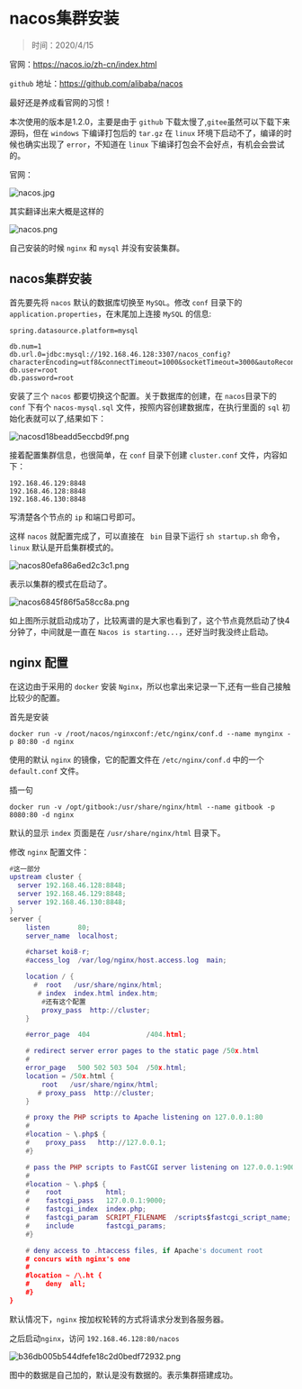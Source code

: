 # nacos集群安装

> 时间：2020/4/15

官网：https://nacos.io/zh-cn/index.html

`github` 地址：https://github.com/alibaba/nacos

最好还是养成看官网的习惯！

本次使用的版本是1.2.0，主要是由于 `github` 下载太慢了,`gitee`虽然可以下载下来源码，但在 `windows` 下编译打包后的 `tar.gz` 在 `linux` 环境下启动不了，编译的时候也确实出现了 `error`，不知道在 `linux` 下编译打包会不会好点，有机会会尝试的。

官网：

![nacos.jpg](http://www.qxnekoo.cn:8888/images/2020/04/16/nacos.jpg)

其实翻译出来大概是这样的

![nacos.png](http://www.qxnekoo.cn:8888/images/2020/04/16/nacos.png)

自己安装的时候 `nginx` 和 `mysql` 并没有安装集群。

## nacos集群安装

首先要先将 `nacos` 默认的数据库切换至 `MySQL`。修改 `conf` 目录下的 `application.properties`，在末尾加上连接 `MySQL` 的信息:

```properties
spring.datasource.platform=mysql

db.num=1
db.url.0=jdbc:mysql://192.168.46.128:3307/nacos_config?characterEncoding=utf8&connectTimeout=1000&socketTimeout=3000&autoReconnect=true
db.user=root
db.password=root
```

安装了三个 `nacos` 都要切换这个配置。关于数据库的创建，在 `nacos`目录下的 `conf` 下有个 `nacos-mysql.sql` 文件，按照内容创建数据库，在执行里面的 `sql` 初始化表就可以了,结果如下：

![nacosd18beadd5eccbd9f.png](http://www.qxnekoo.cn:8888/images/2020/04/16/nacosd18beadd5eccbd9f.png)

接着配置集群信息，也很简单，在 `conf` 目录下创建 `cluster.conf` 文件，内容如下：

```
192.168.46.129:8848
192.168.46.128:8848
192.168.46.130:8848
```

写清楚各个节点的 `ip` 和端口号即可。

这样 `nacos` 就配置完成了，可以直接在 ` bin` 目录下运行 `sh startup.sh` 命令，`linux` 默认是开启集群模式的。

![nacos80efa86a6ed2c3c1.png](http://www.qxnekoo.cn:8888/images/2020/04/16/nacos80efa86a6ed2c3c1.png)

表示以集群的模式在启动了。

![nacos6845f86f5a58cc8a.png](http://www.qxnekoo.cn:8888/images/2020/04/16/nacos6845f86f5a58cc8a.png)

如上图所示就启动成功了，比较离谱的是大家也看到了，这个节点竟然启动了快4分钟了，中间就是一直在 `Nacos is starting...`，还好当时我没终止启动。

## nginx 配置

在这边由于采用的 `docker` 安装 `Nginx`，所以也拿出来记录一下,还有一些自己接触比较少的配置。

首先是安装

`docker run -v /root/nacos/nginxconf:/etc/nginx/conf.d --name mynginx -p 80:80 -d nginx`

使用的默认 `nginx` 的镜像，它的配置文件在 `/etc/nginx/conf.d` 中的一个 `default.conf` 文件。

插一句

`docker run -v /opt/gitbook:/usr/share/nginx/html --name gitbook -p 8080:80 -d nginx`

默认的显示 `index` 页面是在 `/usr/share/nginx/html` 目录下。

修改 `nginx` 配置文件：

```lua
#这一部分
upstream cluster {
  server 192.168.46.128:8848;
  server 192.168.46.129:8848;
  server 192.168.46.130:8848;
}
server {
    listen       80;
    server_name  localhost;

    #charset koi8-r;
    #access_log  /var/log/nginx/host.access.log  main;

    location / {
      #  root   /usr/share/nginx/html;
       # index  index.html index.htm;
        #还有这个配置
        proxy_pass  http://cluster;
    }

    #error_page  404              /404.html;

    # redirect server error pages to the static page /50x.html
    #
    error_page   500 502 503 504  /50x.html;
    location = /50x.html {
        root   /usr/share/nginx/html;
       # proxy_pass  http://cluster;
    }

    # proxy the PHP scripts to Apache listening on 127.0.0.1:80
    #
    #location ~ \.php$ {
    #    proxy_pass   http://127.0.0.1;
    #}

    # pass the PHP scripts to FastCGI server listening on 127.0.0.1:9000
    #
    #location ~ \.php$ {
    #    root           html;
    #    fastcgi_pass   127.0.0.1:9000;
    #    fastcgi_index  index.php;
    #    fastcgi_param  SCRIPT_FILENAME  /scripts$fastcgi_script_name;
    #    include        fastcgi_params;
    #}

    # deny access to .htaccess files, if Apache's document root
    # concurs with nginx's one
    #
    #location ~ /\.ht {
    #    deny  all;
    #}
}
```

默认情况下，`nginx` 按加权轮转的方式将请求分发到各服务器。

之后启动`nginx`，访问 `192.168.46.128:80/nacos`

![b36db005b544dfefe18c2d0bedf72932.png](http://www.qxnekoo.cn:8888/images/2020/04/16/b36db005b544dfefe18c2d0bedf72932.png)

图中的数据是自己加的，默认是没有数据的。表示集群搭建成功。